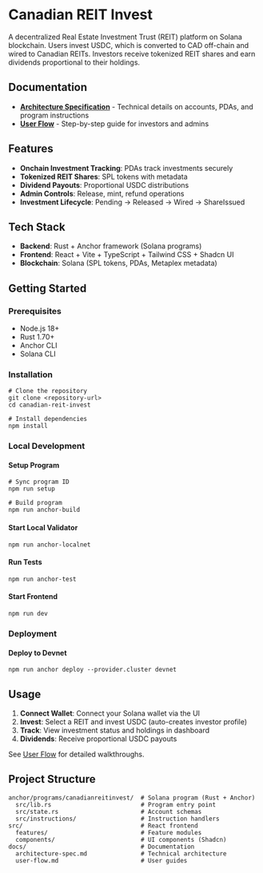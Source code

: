 # Canadian REIT Invest

A decentralized Real Estate Investment Trust (REIT) platform on Solana blockchain. Users invest USDC, which is converted to CAD off-chain and wired to Canadian REITs. Investors receive tokenized REIT shares and earn dividends proportional to their holdings.

## Documentation

- **[Architecture Specification](docs/architecture-spec.md)** - Technical details on accounts, PDAs, and program instructions
- **[User Flow](docs/user-flow.md)** - Step-by-step guide for investors and admins

## Features

- **Onchain Investment Tracking**: PDAs track investments securely
- **Tokenized REIT Shares**: SPL tokens with metadata
- **Dividend Payouts**: Proportional USDC distributions
- **Admin Controls**: Release, mint, refund operations
- **Investment Lifecycle**: Pending → Released → Wired → ShareIssued

## Tech Stack

- **Backend**: Rust + Anchor framework (Solana programs)
- **Frontend**: React + Vite + TypeScript + Tailwind CSS + Shadcn UI
- **Blockchain**: Solana (SPL tokens, PDAs, Metaplex metadata)

## Getting Started

### Prerequisites
- Node.js 18+
- Rust 1.70+
- Anchor CLI
- Solana CLI

### Installation

```shell
# Clone the repository
git clone <repository-url>
cd canadian-reit-invest

# Install dependencies
npm install
```

### Local Development

#### Setup Program
```shell
# Sync program ID
npm run setup

# Build program
npm run anchor-build
```

#### Start Local Validator
```shell
npm run anchor-localnet
```

#### Run Tests
```shell
npm run anchor-test
```

#### Start Frontend
```shell
npm run dev
```

### Deployment

#### Deploy to Devnet
```shell
npm run anchor deploy --provider.cluster devnet
```

## Usage

1. **Connect Wallet**: Connect your Solana wallet via the UI
2. **Invest**: Select a REIT and invest USDC (auto-creates investor profile)
3. **Track**: View investment status and holdings in dashboard
4. **Dividends**: Receive proportional USDC payouts

See [User Flow](docs/user-flow.md) for detailed walkthroughs.

## Project Structure

```
anchor/programs/canadianreitinvest/  # Solana program (Rust + Anchor)
  src/lib.rs                         # Program entry point
  src/state.rs                       # Account schemas
  src/instructions/                  # Instruction handlers
src/                                 # React frontend
  features/                          # Feature modules
  components/                        # UI components (Shadcn)
docs/                                # Documentation
  architecture-spec.md               # Technical architecture
  user-flow.md                       # User guides
```